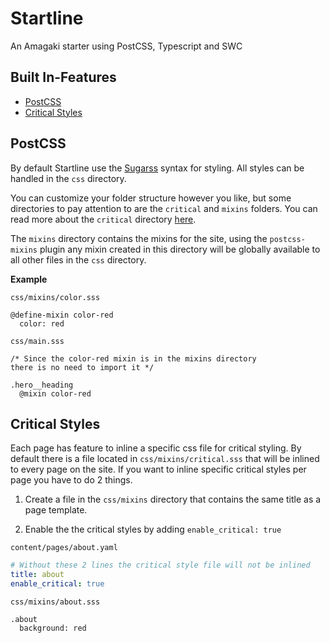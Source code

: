 # Startline

An Amagaki starter using PostCSS, Typescript and SWC

## Built In-Features

- [PostCSS](#postcss)
- [Critical Styles](#critical-styles)

## PostCSS

By default Startline use the [Sugarss](https://github.com/postcss/sugarss)
syntax for styling. All styles can be handled in the `css` directory.

You can customize your folder structure however you like, but some directories
to pay attention to are the `critical` and `mixins` folders. You can read more
about the `critical` directory [here](#critical-styles).

The `mixins` directory contains the mixins for the site, using the
`postcss-mixins` plugin any mixin created in this directory will be globally
available to all other files in the `css` directory.

**Example**

`css/mixins/color.sss`

```sugarss
@define-mixin color-red
  color: red
```

`css/main.sss`

```sugarss
/* Since the color-red mixin is in the mixins directory
there is no need to import it */

.hero__heading
  @mixin color-red
```

## Critical Styles

Each page has feature to inline a specific css file for critical styling. By default
there is a file located in `css/mixins/critical.sss` that will be inlined to every
page on the site. If you want to inline specific critical styles per page you
have to do 2 things.

1. Create a file in the `css/mixins` directory that contains the same title as a
   page template.

2. Enable the the critical styles by adding `enable_critical: true`

`content/pages/about.yaml`

```yaml
# Without these 2 lines the critical style file will not be inlined
title: about
enable_critical: true
```

`css/mixins/about.sss`

```sugarss
.about
  background: red
```
